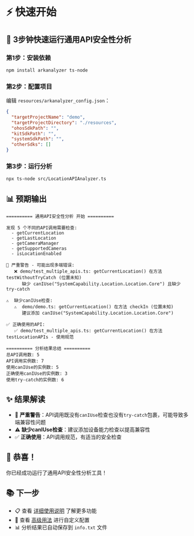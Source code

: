 # ⚡ 快速开始

## 🎯 3步钟快速运行通用API安全性分析

### 第1步：安装依赖

```bash
npm install arkanalyzer ts-node
```

### 第2步：配置项目

编辑 `resources/arkanalyzer_config.json`：

```json
{
  "targetProjectName": "demo",
  "targetProjectDirectory": "./resources",
  "ohosSdkPath": "",
  "kitSdkPath": "",
  "systemSdkPath": "",
  "otherSdks": []
}
```

### 第3步：运行分析

```bash
npx ts-node src/LocationAPIAnalyzer.ts
```

## 📊 预期输出

```
========== 通用API安全性分析 开始 ==========

发现 5 个不同的API调用需要检查:
  - getCurrentLocation
  - getLastLocation
  - getCameraManager
  - getSupportedCameras
  - isLocationEnabled

🚨 严重警告 - 可能出现多端错误:
   ❌ demo/test_multiple_apis.ts: getCurrentLocation() 在方法 testWithoutTryCatch (位置未知)
      缺少 canIUse("SystemCapability.Location.Location.Core") 且缺少 try-catch

⚠️  缺少canIUse检查:
   ⚠️  demo/demo.ts: getCurrentLocation() 在方法 checkIn (位置未知)
      建议添加 canIUse("SystemCapability.Location.Location.Core")

✅ 正确使用的API:
   ✅ demo/test_multiple_apis.ts: getCurrentLocation() 在方法 testLocationAPIs - 使用规范

========== 分析结果总结 ==========
总API调用数: 5
API调用实例数: 7
使用canIUse的实例数: 5
正确使用canIUse的实例数: 3
使用try-catch的实例数: 6
```

## ✨ 结果解读

- 🚨 **严重警告**：API调用既没有`canIUse`检查也没有`try-catch`包裹，可能导致多端兼容性问题
- ⚠️ **缺少canIUse检查**：建议添加设备能力检查以提高兼容性
- ✅ **正确使用**：API调用规范，有适当的安全检查

## 🎉 恭喜！

你已经成功运行了通用API安全性分析工具！

## 📚 下一步

- 📋 查看 [详细使用说明](./USAGE.md) 了解更多功能
- 🔧 查看 [高级用法](./ADVANCED.md) 进行自定义配置
- 📊 分析结果已自动保存到 `info.txt` 文件
